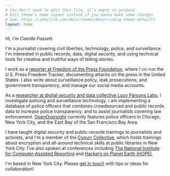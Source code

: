 ```yaml
---
# You don't need to edit this file, it's empty on purpose.
# Edit theme's home layout instead if you wanna make some changes
# See: https://jekyllrb.com/docs/themes/#overriding-theme-defaults
layout: home
---
```

*Hi, I'm Camille Fassett.*

I'm a journalist covering civil liberties, technology, police, and surveillance. I'm interested in public records, data, digital security, and using technical tools for creative and truthful ways of telling stories.

I work as a [reporter at Freedom of the Press Foundation](https://freedom.press/people/camille-fassett/), where I co-run the U.S. Press Freedom Tracker, documenting attacks on the press in the United States. I also write about surveillance policy, leak prosecutions, and government transparency, and manage our social media accounts.

As a [researcher at digital security and data collective Lucy Parsons Labs,](https://lucyparsonslabs.com/about/contributors/) I investigate policing and surveillance technology. I am implementing a database of police officers that combines crowdsourced and public records data to increase police transparency, and to assist journalists covering law enforcement. [OpenOversight](https://openoversight.com) currently features police officers in Chicago, New York City, and the East Bay of the San Francisco Bay Area.

I have taught digital security and public records trainings to journalists and activists, and I'm a member of the [Cypurr Collective](https://cypurr.nyc/), which holds trainings about encryption and all-around technical skills at public libraries in New York City. I've also spoken at conferences including [The National Institute for Computer-Assisted Reporting](https://ire.org/events-and-training/event/3189/3526/) and [Hackers on Planet Earth (HOPE)](https://www.hope.net/schedule.html#-openoversight-xkeyscore-for-cops-tracking-and-surveilling-your-local-police-department-).

I'm based in New York City. Please [get in touch](/contact) with tips or ideas for collaboration!
